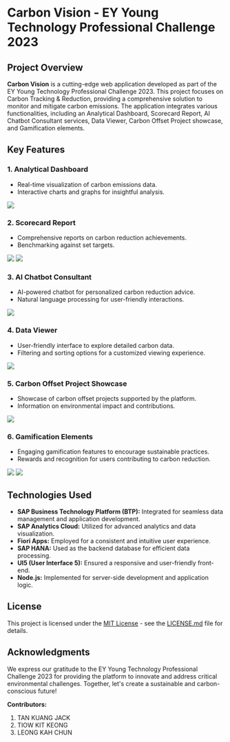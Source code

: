 # Carbon Vision - EY Young Technology Professional Challenge 2023

## Project Overview

**Carbon Vision** is a cutting-edge web application developed as part of the EY Young Technology Professional Challenge 2023. This project focuses on Carbon Tracking & Reduction, providing a comprehensive solution to monitor and mitigate carbon emissions. The application integrates various functionalities, including an Analytical Dashboard, Scorecard Report, AI Chatbot Consultant services, Data Viewer, Carbon Offset Project showcase, and Gamification elements.

## Key Features

### 1. Analytical Dashboard
   - Real-time visualization of carbon emissions data.
   - Interactive charts and graphs for insightful analysis.
     
   ![](App-Demo-Screenshot/AnalyticalDashboard.png)

### 2. Scorecard Report
   - Comprehensive reports on carbon reduction achievements.
   - Benchmarking against set targets.
     
   ![](App-Demo-Screenshot/ScorecardReport1.jpeg)
   ![](App-Demo-Screenshot/ScorecardReport2.jpeg)

### 3. AI Chatbot Consultant
   - AI-powered chatbot for personalized carbon reduction advice.
   - Natural language processing for user-friendly interactions.
     
   ![](App-Demo-Screenshot/Chatbot.jpeg)

### 4. Data Viewer
   - User-friendly interface to explore detailed carbon data.
   - Filtering and sorting options for a customized viewing experience.
     
   ![](App-Demo-Screenshot/DataViewer.jpeg)

### 5. Carbon Offset Project Showcase
   - Showcase of carbon offset projects supported by the platform.
   - Information on environmental impact and contributions.
     
   ![](App-Demo-Screenshot/CarbonOffsetProjects.jpeg)

### 6. Gamification Elements
   - Engaging gamification features to encourage sustainable practices.
   - Rewards and recognition for users contributing to carbon reduction.
     
   ![](App-Demo-Screenshot/Gamification_Badges.jpeg)
   ![](App-Demo-Screenshot/Gamification_Leaderboard.jpeg)

## Technologies Used

- **SAP Business Technology Platform (BTP):** Integrated for seamless data management and application development.
- **SAP Analytics Cloud:** Utilized for advanced analytics and data visualization.
- **Fiori Apps:** Employed for a consistent and intuitive user experience.
- **SAP HANA:** Used as the backend database for efficient data processing.
- **UI5 (User Interface 5):** Ensured a responsive and user-friendly front-end.
- **Node.js:** Implemented for server-side development and application logic.

## License

This project is licensed under the [MIT License](LICENSE.md) - see the [LICENSE.md](LICENSE.md) file for details.

## Acknowledgments

We express our gratitude to the EY Young Technology Professional Challenge 2023 for providing the platform to innovate and address critical environmental challenges. Together, let's create a sustainable and carbon-conscious future!

**Contributors:**
1. TAN KUANG JACK
2. TIOW KIT KEONG
3. LEONG KAH CHUN
